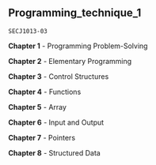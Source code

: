 ## Programming_technique_1
`SECJ1013-03`

**Chapter 1** - Programming Problem-Solving

**Chapter 2** - Elementary Programming

**Chapter 3** - Control Structures

**Chapter 4** - Functions

**Chapter 5** - Array

**Chapter 6** - Input and Output

**Chapter 7** - Pointers

**Chapter 8** - Structured Data
